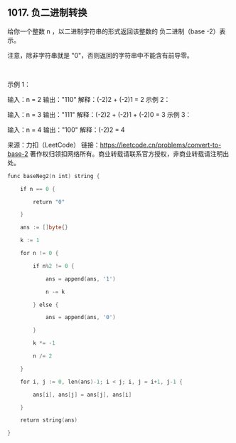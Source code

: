 ## 1017. 负二进制转换

给你一个整数 n ，以二进制字符串的形式返回该整数的 负二进制（base -2）表示。

注意，除非字符串就是 "0"，否则返回的字符串中不能含有前导零。

 

示例 1：

输入：n = 2
输出："110"
解释：(-2)2 + (-2)1 = 2
示例 2：

输入：n = 3
输出："111"
解释：(-2)2 + (-2)1 + (-2)0 = 3
示例 3：

输入：n = 4
输出："100"
解释：(-2)2 = 4

来源：力扣（LeetCode）
链接：https://leetcode.cn/problems/convert-to-base-2
著作权归领扣网络所有。商业转载请联系官方授权，非商业转载请注明出处。

```go
func baseNeg2(n int) string {

    if n == 0 {

        return "0"

    }

    ans := []byte{}

    k := 1

    for n != 0 {

        if n%2 != 0 {

            ans = append(ans, '1')

            n -= k

        } else {

            ans = append(ans, '0')

        }

        k *= -1

        n /= 2

    }

    for i, j := 0, len(ans)-1; i < j; i, j = i+1, j-1 {

        ans[i], ans[j] = ans[j], ans[i]

    }

    return string(ans)

}
```
